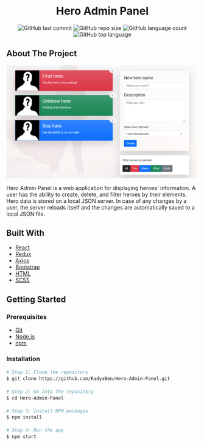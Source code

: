 <div align="center">
	<br>
	<h1>Hero Admin Panel</h1>
</div>

<!-- PROJECT SHIELDS -->
<div align="center">

   ![GitHub last commit](https://img.shields.io/github/last-commit/RadyaBen/Hero-Admin-Panel?style=plastic)
   ![GitHub repo size](https://img.shields.io/github/repo-size/RadyaBen/Hero-Admin-Panel?style=plastic)
   ![GitHub language count](https://img.shields.io/github/languages/count/RadyaBen/Hero-Admin-Panel?style=plastic)
   ![GitHub top language](https://img.shields.io/github/languages/top/RadyaBen/Hero-Admin-Panel?style=plastic)

</div>

<!-- ABOUT THE PROJECT -->
## About The Project

<img src="src/assets/app-screenshot.png" max-width="100%" height="auto" alt="Hero Admin Panel" title="Hero Admin Panel">

Hero Admin Panel is a web application for displaying heroes' information.
A user has the ability to create, delete, and filter heroes by their elements.
Hero data is stored on a local JSON server.
In case of any changes by a user, the server reloads itself and the changes are automatically saved to a local JSON
file.

## Built With

* [React](https://reactjs.org/)
* [Redux](https://redux.js.org/)
* [Axios](https://axios-http.com/)
* [Bootstrap](https://getbootstrap.com/)
* [HTML](https://developer.mozilla.org/en-US/docs/Web/HTML)
* [SCSS](https://sass-lang.com/)

<!-- GETTING STARTED -->
## Getting Started

### Prerequisites

* [Git](https://git-scm.com)
* [Node.js](https://nodejs.org/en/download/)
* [npm](http://npmjs.com)

### Installation

```sh
# Step 1: Clone the repository
$ git clone https://github.com/RadyaBen/Hero-Admin-Panel.git

# Step 2: Go into the repository
$ cd Hero-Admin-Panel

# Step 3: Install NPM packages
$ npm install

# Step 4: Run the app
$ npm start
```